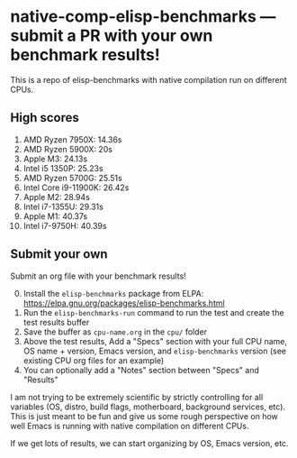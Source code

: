 # native-comp-elisp-benchmarks — submit a PR with your own benchmark results!

This is a repo of elisp-benchmarks with native compilation run on different CPUs.

## High scores

1. AMD Ryzen 7950X: 14.36s
2. AMD Ryzen 5900X: 20s
3. Apple M3: 24.13s
4. Intel i5 1350P: 25.23s
5. AMD Ryzen 5700G: 25.51s
6. Intel Core i9-11900K: 26.42s
7. Apple M2: 28.94s
8. Intel i7-1355U: 29.31s
9. Apple M1: 40.37s
10. Intel i7-9750H: 40.39s

## Submit your own

Submit an org file with your benchmark results!

0. Install the `elisp-benchmarks` package from ELPA: https://elpa.gnu.org/packages/elisp-benchmarks.html
1. Run the `elisp-benchmarks-run` command to run the test and create the test results buffer
2. Save the buffer as `cpu-name.org` in the `cpu/` folder
3. Above the test results, Add a "Specs" section with your full CPU name, OS name + version, Emacs version, and `elisp-benchmarks` version (see existing CPU org files for an example)
4. You can optionally add a "Notes" section between "Specs" and "Results"

I am not trying to be extremely scientific by strictly controlling for all variables (OS, distro, build flags, motherboard, background services, etc). This is just meant to be fun and give us some rough perspective on how well Emacs is running with native compilation on different CPUs.

If we get lots of results, we can start organizing by OS, Emacs version, etc.
